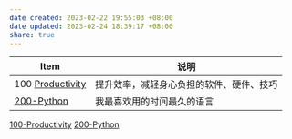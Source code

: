```yaml
---
date created: 2023-02-22 19:55:03 +08:00
date updated: 2023-02-24 18:39:17 +08:00
share: true
---
```


| Item                                   | 说明                                     |
| -------------------------------------- | ---------------------------------------- |
| 100 [Productivity](100-Productivity.md) | 提升效率，减轻身心负担的软件、硬件、技巧 |
| [200-Python](200-Python.md)                         | 我最喜欢用的时间最久的语言               |



[100-Productivity](100-Productivity.md)
[200-Python](200-Python.md)

